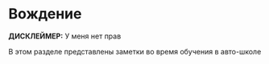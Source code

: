 # Вождение

**ДИСКЛЕЙМЕР:** У меня нет прав

В этом разделе представлены заметки во время обучения в авто-школе